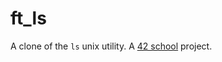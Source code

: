# ft_ls

A clone of the `ls` unix utility. A [42 school](<https://en.wikipedia.org/wiki/42_(school)>) project.
